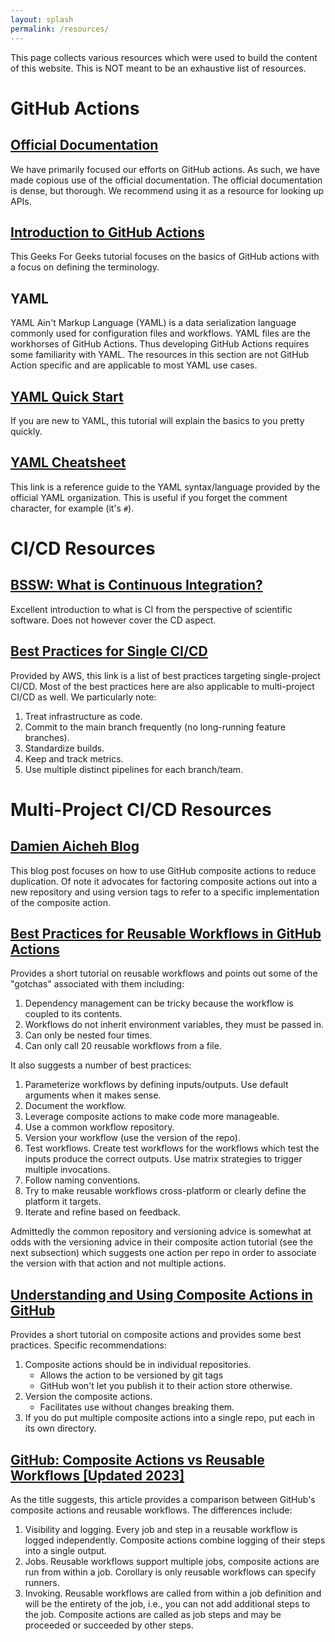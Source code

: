 ```yaml
---
layout: splash
permalink: /resources/
---
```


This page collects various resources which were used to build the content of
this website. This is NOT meant to be an exhaustive list of resources.

# GitHub Actions

## [Official Documentation](https://tinyurl.com/3cyxmwpw)

We have primarily focused our efforts on GitHub actions. As such, we have
made copious use of the official documentation. The official
documentation is dense, but thorough. We recommend using it as a resource for
looking up APIs.

## [Introduction to GitHub Actions](https://tinyurl.com/yw9sbfm4)

This Geeks For Geeks tutorial focuses on the basics of GitHub actions with a
focus on defining the terminology.

## YAML

YAML Ain't Markup Language (YAML) is a data serialization language commonly used
for configuration files and workflows. YAML files are the workhorses of GitHub
Actions. Thus developing GitHub Actions requires some familiarity with YAML. The
resources in this section are not GitHub Action specific and are applicable to
most YAML use cases.

## [YAML Quick Start](https://tinyurl.com/5enjd3x8)

If you are new to YAML, this tutorial will explain the basics to you pretty
quickly.

## [YAML Cheatsheet](https://yaml.org/refcard.html)

This link is a reference guide to the YAML syntax/language provided by the
official YAML organization. This is useful if you forget the comment character,
for example (it's `#`).

# CI/CD Resources

## [BSSW: What is Continuous Integration?](https://tinyurl.com/ysnkyeyv)

Excellent introduction to what is CI from the perspective of scientific
software. Does not however cover the CD aspect.

## [Best Practices for Single CI/CD](https://tinyurl.com/43ryvfun)

Provided by AWS, this link is a list of best practices targeting single-project
CI/CD. Most of the best practices here are also applicable to multi-project
CI/CD as well. We particularly note:

1. Treat infrastructure as code.
2. Commit to the main branch frequently (no long-running feature branches).
3. Standardize builds.
4. Keep and track metrics.
5. Use multiple distinct pipelines for each branch/team.

# Multi-Project CI/CD Resources

## [Damien Aicheh Blog](https://tinyurl.com/474x99k9)

This blog post focuses on how to use GitHub composite actions to reduce
duplication. Of note it advocates for factoring composite actions out into a
new repository and using version tags to refer to a specific implementation of
the composite action.

## [Best Practices for Reusable Workflows in GitHub Actions](https://earthly.dev/blog/github-actions-reusable-workflows/)

Provides a short tutorial on reusable workflows and points out some of the
"gotchas" associated with them including:

1. Dependency management can be tricky because the workflow is coupled to its
   contents.
2. Workflows do not inherit environment variables, they must be passed in.
3. Can only be nested four times.
4. Can only call 20 reusable workflows from a file.

It also suggests a number of best practices:

1. Parameterize workflows by defining inputs/outputs. Use default arguments
   when it makes sense.
2. Document the workflow.
3. Leverage composite actions to make code more manageable.
4. Use a common workflow repository.
5. Version your workflow (use the version of the repo).
6. Test workflows. Create test workflows for the workflows which test the
   inputs produce the correct outputs. Use matrix strategies to trigger
   multiple invocations.
7. Follow naming conventions.
8. Try to make reusable workflows cross-platform or clearly define the platform
   it targets.
9. Iterate and refine based on feedback.

Admittedly the common repository and versioning advice is somewhat at odds with
the versioning advice in their composite action tutorial (see the next
subsection) which suggests one action per repo in order to associate the version
with that action and not multiple actions.


## [Understanding and Using Composite Actions in GitHub](https://earthly.dev/blog/composite-actions-github/)

Provides a short tutorial on composite actions and provides some best practices.
Specific recommendations:

1. Composite actions should be in individual repositories.
   - Allows the action to be versioned by git tags
   - GitHub won't let you publish it to their action store otherwise.
2. Version the composite actions.
   - Facilitates use without changes breaking them.
3. If you do put multiple composite actions into a single repo, put each in its
   own directory.

## [GitHub: Composite Actions vs Reusable Workflows [Updated 2023]](https://tinyurl.com/4x6k4wx3)

As the title suggests, this article provides a comparison between GitHub's
composite actions and reusable workflows. The differences include:

1. Visibility and logging. Every job and step in a reusable workflow is logged
   independently. Composite actions combine logging of their steps into a single
   output.
2. Jobs. Reusable workflows support multiple jobs, composite actions are run
   from within a job. Corollary is only reusable workflows can specify runners.
3. Invoking. Reusable workflows are called from within a job definition and will
   be the entirety of the job, i.e., you can not add additional steps to the
   job. Composite actions are called as job steps and may be proceeded or
   succeeded by other steps.
